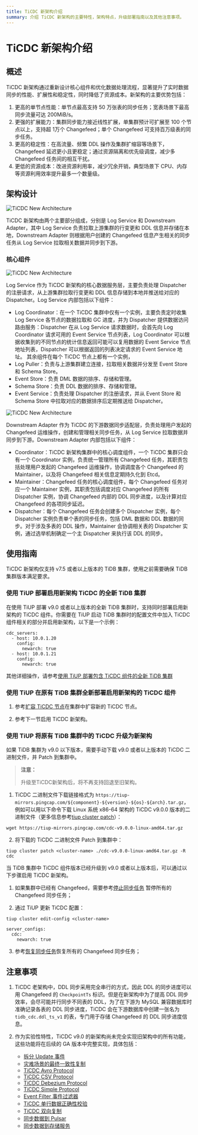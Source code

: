 ```yaml
---
title: TiCDC 新架构介绍
summary: 介绍 TiCDC 新架构的主要特性，架构特点，升级部署指南以及其他注意事项。
---
```


# TiCDC 新架构介绍

## 概述

TiCDC 新架构通过重新设计核心组件和优化数据处理流程，显著提升了实时数据同步的性能、扩展性和稳定性，同时降低了资源成本。新架构的主要优势包括：
1. 更高的单节点性能：单节点最高支持 50 万张表的同步任务；宽表场景下最高同步流量可达 200MiB/s。
2. 更强的扩展能力：集群同步能力接近线性扩展，单集群预计可扩展至 100 个节点以上，支持超 1万个 Changefeed；单个 Changefeed 可支持百万级表的同步任务。
3. 更高的稳定性：在高流量、频繁 DDL 操作及集群扩缩容等场景下，Changefeed 延迟更小且更稳定；通过资源隔离和优先级调度，减少多 Changefeed 任务间的相互干扰。
4. 更低的资源成本：改进资源利用率，减少冗余开销，典型场景下 CPU、内存等资源利用效率提升最多一个数量级。

## 架构设计

![TiCDC New Architecture](/media/ticdc/ticdc-new-architecture-1.jpg)

TiCDC 新架构由两个主要部分组成，分别是 Log Service 和 Downstream Adapter，其中 Log Service 负责拉取上游集群的行变更和 DDL 信息并存储在本地，Downstream Adapter 则根据用户创建的 Changefeed 信息产生相关的同步任务从 Log Service 拉取相关数据并同步到下游。

### 核心组件

![TiCDC New Architecture](/media/ticdc/ticdc-new-architecture-2.jpg)

Log Service 作为 TiCDC 新架构的核心数据服务层，主要负责处理 Dispatcher 的注册请求，从上游集群拉取行变更和 DDL 信息存储到本地并推送给对应的 Dispatcher。Log Service 内部包括以下组件：
- Log Coordinator：在一个 TiCDC 集群中仅有一个实例，主要负责定时收集 Log Service 各节点的数据拉取和 GC 进度，并为 Dispatcher 提供数据访问路由服务：Dispatcher 在从 Log Service 请求数据时，会首先向 Log Coordinator 请求可用的 Event Service 节点列表，Log Coordinator 可以根据收集到的不同节点的统计信息返回可能可以复用数据的 Event Service 节点地址列表，Dispatcher 可以根据返回的列表决定请求的 Event Service 地址。
其余组件在每个 TiCDC 节点上都有一个实例，
- Log Puller：负责与上游集群建立连接，拉取相关数据并分发至 Event Store 和 Schema Store。
- Event Store：负责 DML 数据的排序、存储和管理。
- Schema Store：负责 DDL 数据的排序、存储和管理。
- Event Service：负责处理 Dispatcher 的注册请求，并从 Event Store 和 Schema Store 中拉取对应的数据排序后定期推送给 Dispatcher。

![TiCDC New Architecture](/media/ticdc/ticdc-new-architecture-3.jpg)

Downstream Adapter 作为 TiCDC 的下游数据同步适配层，负责处理用户发起的 Changefeed 运维操作，创建和管理相关同步任务，从 Log Service 拉取数据并同步到下游。Downstream Adapter 内部包括以下组件：
- Coordinator：TiCDC 新架构集群中的核心调度组件，一个 TiCDC 集群只会有一个 Coordinator 实例，负责统一管理所有 Changefeed 任务，其职责包括处理用户发起的 Changefeed 运维操作，协调调度各个 Changefeed 的 Maintainer，以及将 Changefeed 相关信息定期持久化到 Etcd。
- Maintainer：Changefeed 任务的核心调度组件，每个 Changefeed 任务对应一个 Maintainer 实例，其职责包括调度对应 Changefeed 的所有 Dispatcher 实例，协调 Changefeed 内部的 DDL 同步进度，以及计算对应 Changefeed 的各项同步延迟。
- Dispatcher：每个 Changefeed 任务会创建多个 Dispatcher 实例，每个 Dispatcher 实例负责单个表的同步任务，包括 DML 数据和 DDL 数据的同步。对于涉及多表的 DDL 操作，Maintainer 会协调相关表的 Dispatcher 实例，通过选举机制确定一个主 Dispatcher 来执行该 DDL 的同步。

## 使用指南

TiCDC 新架构仅支持 v7.5 或者以上版本的 TiDB 集群，使用之前需要确保 TiDB 集群版本满足要求。

### 使用 TiUP 部署启用新架构 TiCDC 的全新 TiDB 集群

在使用 TiUP 部署 v9.0 或者以上版本的全新 TiDB 集群时，支持同时部署启用新架构的 TiCDC 组件。你需要在 TiUP 启动 TiDB 集群时的配置文件中加入 TiCDC 组件相关的部分并启用新架构，以下是一个示例：

```shell
cdc_servers:
  - host: 10.0.1.20
    config:
      newarch: true
  - host: 10.0.1.21
    config:
      newarch: true
```

其他详细操作，请参考[使用 TiUP 部署包含 TiCDC 组件的全新 TiDB 集群](/ticdc/deploy-ticdc.md#使用-tiup-部署包含-ticdc-组件的全新-tidb-集群)

### 使用 TiUP 在原有 TiDB 集群全新部署启用新架构的 TiCDC 组件

1. 参考[扩容 TiCDC 节点](/scale-tidb-using-tiup.md#扩容-ticdc-节点)在集群中扩容新的 TiCDC 节点。

2. 参考下一节启用 TiCDC 新架构。

### 使用 TiUP 将原有 TiDB 集群中的 TiCDC 升级为新架构

如果 TiDB 集群为 v9.0 以下版本，需要手动下载 v9.0 或者以上版本的 TiCDC 二进制文件，并 Patch 到集群中。

> **注意：**
> 
> 升级至TiCDC新架构后，将不再支持回退至旧架构。


1. TiCDC 二进制文件下载链接格式为 `https://tiup-mirrors.pingcap.com/${component}-${version}-${os}-${arch}.tar.gz`，例如可以用以下命令下载 Linux 系统 x86-64 架构的 TiCDC v9.0.0 版本的二进制文件（更多信息参考[tiup cluster patch](/tiup/tiup-component-cluster-patch.md)）：

```shell
wget https://tiup-mirrors.pingcap.com/cdc-v9.0.0-linux-amd64.tar.gz
```

2. 将下载的 TiCDC 二进制文件 Patch 到集群中：

```shell
tiup cluster patch <cluster-name> ./cdc-v9.0.0-linux-amd64.tar.gz -R cdc
```

当 TiDB 集群中 TiCDC 组件版本已经升级到 v9.0 或者以上版本后，可以通过以下步骤启用 TiCDC 新架构。

1. 如果集群中已经有 Changefeed，需要参考[停止同步任务](/ticdc/ticdc-manage-changefeed.md#停止同步任务) 暂停所有的 Changefeed 同步任务；

2. 通过 TiUP 更新 TiCDC 配置：

```shell
tiup cluster edit-config <cluster-name>
```

```shell
server_configs:
  cdc:
    newarch: true
```

3. 参考[恢复同步任务](/ticdc/ticdc-manage-changefeed.md#恢复同步任务)恢复所有的 Changefeed 同步任务；

## 注意事项

1. TiCDC 老架构中，DDL 同步采用完全串行的方式，因此 DDL 的同步进度可以用 Changefeed 的 `CheckpointTs` 标识。但是在新架构中为了提高 DDL 同步效率，会尽可能并行同步不同表的 DDL，为了在下游为 MySQL 兼容数据库时准确记录各表的 DDL 同步进度，TiCDC 会在下游数据库中创建一张名为 `tidb_cdc.ddl_ts_v1` 的表，专门用于存储 Changefeed 的 DDL 同步进度信息。

2. 作为实验性特性，TiCDC v9.0 的新架构尚未完全实现旧架构中的所有功能，这些功能将在后续的 GA 版本中完整实现，具体包括：
    - [拆分 Update 事件](/ticdc/ticdc-split-update-behavior.md)
    - [灾难场景的最终一致性复制](/ticdc/ticdc-sink-to-mysql.md#灾难场景的最终一致性复制)
    - [TiCDC Avro Protocol](/ticdc/ticdc-avro-protocol.md)
    - [TiCDC CSV Protocol](/ticdc/ticdc-csv.md)
    - [TiCDC Debezium Protocol](/ticdc/ticdc-debezium.md)
    - [TiCDC Simple Protocol](/ticdc/ticdc-simple-protocol.md)
    - [Event Filter 事件过滤器](/ticdc/ticdc-filter.md#event-filter-事件过滤器-从-v620-版本开始引入)
    - [TiCDC 单行数据正确性校验](/ticdc/ticdc-integrity-check.md)
    - [TiCDC 双向复制](/ticdc/ticdc-bidirectional-replication.md)
    - [同步数据到 Pulsar](/ticdc/ticdc-sink-to-pulsar.md)
    - [同步数据到存储服务](/ticdc/ticdc-sink-to-cloud-storage.md)
    